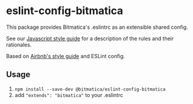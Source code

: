 # eslint-config-bitmatica

This package provides Bitmatica's .eslintrc as an extensible shared config.

See our [Javascript style guide](https://github.com/bitmatica/javascript-style-guide) for a description of the rules and their rationales.

Based on [Airbnb's style guide](https://github.com/airbnb/javascript) and ESLint config.

## Usage

1. `npm install --save-dev @bitmatica/eslint-config-bitmatica`
2. add `"extends": "bitmatica"` to your .eslintrc
